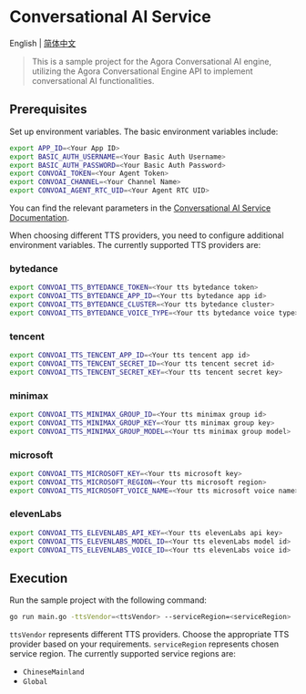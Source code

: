 # Conversational AI Service

English | [简体中文](./README_ZH.md)

> This is a sample project for the Agora Conversational AI engine, utilizing the Agora Conversational Engine API to implement conversational AI functionalities.

## Prerequisites

Set up environment variables. The basic environment variables include:

```bash
export APP_ID=<Your App ID>
export BASIC_AUTH_USERNAME=<Your Basic Auth Username>
export BASIC_AUTH_PASSWORD=<Your Basic Auth Password>
export CONVOAI_TOKEN=<Your Agent Token>
export CONVOAI_CHANNEL=<Your Channel Name>
export CONVOAI_AGENT_RTC_UID=<Your Agent RTC UID>
```

You can find the relevant parameters in the [Conversational AI Service Documentation](../../services/convoai/README.md).

When choosing different TTS providers, you need to configure additional environment variables. The currently supported TTS providers are:

### bytedance

```bash
export CONVOAI_TTS_BYTEDANCE_TOKEN=<Your tts bytedance token>
export CONVOAI_TTS_BYTEDANCE_APP_ID=<Your tts bytedance app id>
export CONVOAI_TTS_BYTEDANCE_CLUSTER=<Your tts bytedance cluster>
export CONVOAI_TTS_BYTEDANCE_VOICE_TYPE=<Your tts bytedance voice type>
```

### tencent

```bash
export CONVOAI_TTS_TENCENT_APP_ID=<Your tts tencent app id>
export CONVOAI_TTS_TENCENT_SECRET_ID=<Your tts tencent secret id>
export CONVOAI_TTS_TENCENT_SECRET_KEY=<Your tts tencent secret key>
```

### minimax

```bash
export CONVOAI_TTS_MINIMAX_GROUP_ID=<Your tts minimax group id>
export CONVOAI_TTS_MINIMAX_GROUP_KEY=<Your tts minimax group key>
export CONVOAI_TTS_MINIMAX_GROUP_MODEL=<Your tts minimax group model>
```

### microsoft

```bash
export CONVOAI_TTS_MICROSOFT_KEY=<Your tts microsoft key>
export CONVOAI_TTS_MICROSOFT_REGION=<Your tts microsoft region>
export CONVOAI_TTS_MICROSOFT_VOICE_NAME=<Your tts microsoft voice name>
```

### elevenLabs

```bash
export CONVOAI_TTS_ELEVENLABS_API_KEY=<Your tts elevenLabs api key>
export CONVOAI_TTS_ELEVENLABS_MODEL_ID=<Your tts elevenLabs model id>
export CONVOAI_TTS_ELEVENLABS_VOICE_ID=<Your tts elevenLabs voice id>
```

## Execution

Run the sample project with the following command:

```bash
go run main.go -ttsVendor=<ttsVendor> --serviceRegion=<serviceRegion>
```

`ttsVendor` represents different TTS providers. Choose the appropriate TTS provider based on your requirements.
`serviceRegion` represents chosen service region. The currently supported service regions are:
* `ChineseMainland`
* `Global`

